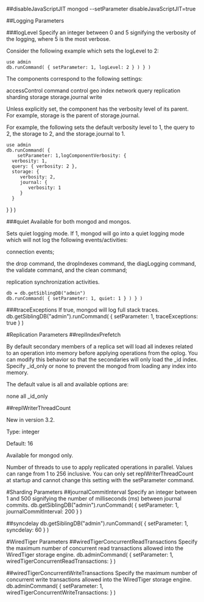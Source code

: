 ##disableJavaScriptJIT
    mongod --setParameter disableJavaScriptJIT=true

##Logging Parameters

###logLevel
Specify an integer between 0 and 5 signifying the verbosity of the logging,
where 5 is the most verbose.

Consider the following example which sets the logLevel to 2:

    use admin
    db.runCommand( { setParameter: 1, logLevel: 2 } ) } )




The components correspond to the following settings:

accessControl
command
control
geo
index
network
query
replication
sharding
storage
storage.journal
write

Unless explicitly set, the component has the verbosity level of its parent. For
example, storage is the parent of storage.journal. 

For example, the following sets the default verbosity level to 1, the query to
2, the storage to 2, and the storage.journal to 1.

    use admin
    db.runCommand( {
        setParameter: 1,logComponentVerbosity: {
      verbosity: 1,
      query: { verbosity: 2 },
      storage: {
         verbosity: 2,
         journal: {
            verbosity: 1
         }
      }
   }
} )

###quiet
Available for both mongod and mongos.

Sets quiet logging mode. If 1, mongod will go into a quiet logging mode which
will not log the following events/activities:

connection events;

the drop command, the dropIndexes command, the diagLogging command, the
validate command, and the clean command;

replication synchronization activities.

    db = db.getSiblingDB("admin")
    db.runCommand( { setParameter: 1, quiet: 1 } ) } )

###traceExceptions
If true, mongod will log full stack traces.
    db.getSiblingDB("admin").runCommand( { setParameter: 1, traceExceptions:
    true } )

#Replication Parameters
##replIndexPrefetch

By default secondary members of a replica set will load all indexes related to
an operation into memory before applying operations from the oplog. You can
modify this behavior so that the secondaries will only load the _id index.
Specify _id_only or none to prevent the mongod from loading any index into
memory.

The default value is all and available options are:

none
all
_id_only

##replWriterThreadCount

New in version 3.2.

Type: integer

Default: 16

Available for mongod only.

Number of threads to use to apply replicated operations in parallel. Values can
range from 1 to 256 inclusive. You can only set replWriterThreadCount at
startup and cannot change this setting with the setParameter command.

#Sharding Parameters
##journalCommitInterval
Specify an integer between 1 and 500 signifying the number of milliseconds (ms)
between journal commits.
    db.getSiblingDB("admin").runCommand( { setParameter: 1,
    journalCommitInterval: 200 } )

##syncdelay
    db.getSiblingDB("admin").runCommand( { setParameter: 1, syncdelay: 60 } )


#WiredTiger Parameters
##wiredTigerConcurrentReadTransactions
Specify the maximum number of concurrent read transactions allowed into the
WiredTiger storage engine.
    db.adminCommand( { setParameter: 1, wiredTigerConcurrentReadTransactions:
    <num> } ) 

##wiredTigerConcurrentWriteTransactions
Specify the maximum number of concurrent write transactions allowed into the
WiredTiger storage engine.
    db.adminCommand( { setParameter: 1, wiredTigerConcurrentWriteTransactions:
    <num> } )


